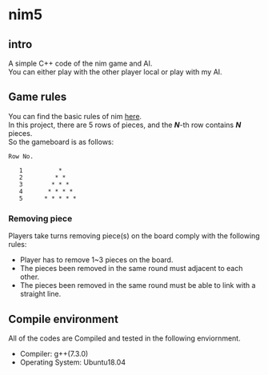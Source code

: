 # nim5

## intro

A simple C++ code of the nim game and AI.  
You can either play with the other player local or play with my AI.

## Game rules

You can find the basic rules of nim [here](https://en.wikipedia.org/wiki/Nim).  
In this project, there are 5 rows of pieces, and the ___N___-th row contains ___N___ pieces.  
So the gameboard is as follows:

```
Row No.

   1          *
   2         * *
   3        * * *
   4       * * * *
   5      * * * * *
```

### Removing piece

Players take turns removing piece(s) on the board comply with the following rules:  

 - Player has to remove 1~3 pieces on the board.
 - The pieces been removed in the same round must adjacent to each other.
 - The pieces been removed in the same round must be able to link with a straight line.

## Compile environment

All of the codes are Compiled and tested in the following enviornment.  
 - Compiler: g++(7.3.0)
 - Operating System: Ubuntu18.04
